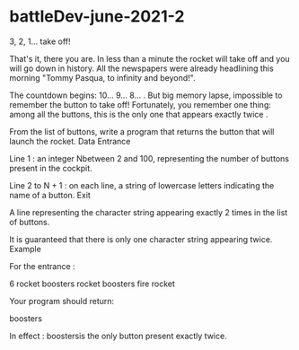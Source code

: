 # battleDev-june-2021-2

3, 2, 1... take off!

That's it, there you are. In less than a minute the rocket will take off and you will go down in history. All the newspapers were already headlining this morning "Tommy Pasqua, to infinity and beyond!".

The countdown begins: 10... 9... 8... . But big memory lapse, impossible to remember the button to take off! Fortunately, you remember one thing: among all the buttons, this is the only one that appears exactly twice .

From the list of buttons, write a program that returns the button that will launch the rocket.
Data
Entrance

Line 1 : an integer Nbetween 2 and 100, representing the number of buttons present in the cockpit.

Line 2 to N + 1 : on each line, a string of lowercase letters indicating the name of a button.
Exit

A line representing the character string appearing exactly 2 times in the list of buttons.

It is guaranteed that there is only one character string appearing twice.
Example

For the entrance :

6
rocket
boosters
rocket
boosters
fire
rocket

Your program should return:

boosters

In effect : boostersis the only button present exactly twice. 
